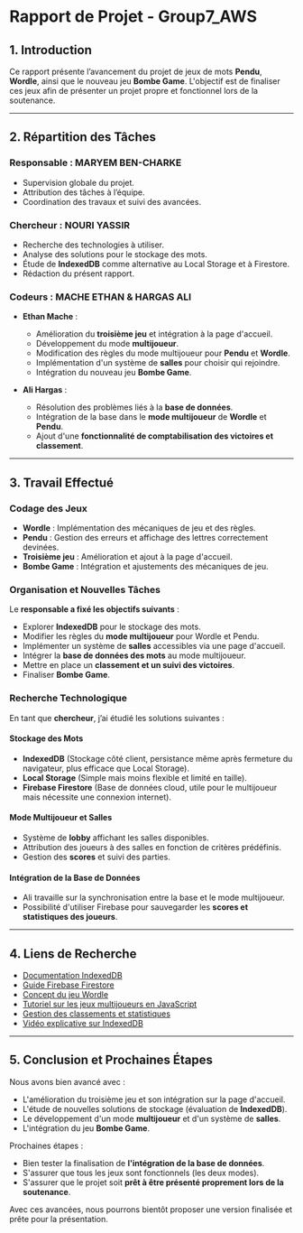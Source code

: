 # Rapport de Projet - Group7_AWS

## 1. Introduction
Ce rapport présente l’avancement du projet de jeux de mots **Pendu**, **Wordle**, ainsi que le nouveau jeu **Bombe Game**. L'objectif est de finaliser ces jeux afin de présenter un projet propre et fonctionnel lors de la soutenance.

---

## 2. Répartition des Tâches

### Responsable : MARYEM BEN-CHARKE
- Supervision globale du projet.
- Attribution des tâches à l’équipe.
- Coordination des travaux et suivi des avancées.

### Chercheur : NOURI YASSIR
- Recherche des technologies à utiliser.
- Analyse des solutions pour le stockage des mots.
- Étude de **IndexedDB** comme alternative au Local Storage et à Firestore.
- Rédaction du présent rapport.

### Codeurs : MACHE ETHAN & HARGAS ALI
- **Ethan Mache** :
  - Amélioration du **troisième jeu** et intégration à la page d'accueil.
  - Développement du mode **multijoueur**.
  - Modification des règles du mode multijoueur pour **Pendu** et **Wordle**.
  - Implémentation d'un système de **salles** pour choisir qui rejoindre.
  - Intégration du nouveau jeu **Bombe Game**.

- **Ali Hargas** :
  - Résolution des problèmes liés à la **base de données**.
  - Intégration de la base dans le **mode multijoueur** de **Wordle** et **Pendu**.
  - Ajout d'une **fonctionnalité de comptabilisation des victoires et classement**.

---

## 3. Travail Effectué

### Codage des Jeux
- **Wordle** : Implémentation des mécaniques de jeu et des règles.
- **Pendu** : Gestion des erreurs et affichage des lettres correctement devinées.
- **Troisième jeu** : Amélioration et ajout à la page d'accueil.
- **Bombe Game** : Intégration et ajustements des mécaniques de jeu.

### Organisation et Nouvelles Tâches
Le **responsable a fixé les objectifs suivants** :
- Explorer **IndexedDB** pour le stockage des mots.
- Modifier les règles du **mode multijoueur** pour Wordle et Pendu.
- Implémenter un système de **salles** accessibles via une page d'accueil.
- Intégrer la **base de données des mots** au mode multijoueur.
- Mettre en place un **classement et un suivi des victoires**.
- Finaliser **Bombe Game**.

### Recherche Technologique
En tant que **chercheur**, j’ai étudié les solutions suivantes :

#### Stockage des Mots
- **IndexedDB** (Stockage côté client, persistance même après fermeture du navigateur, plus efficace que Local Storage).
- **Local Storage** (Simple mais moins flexible et limité en taille).
- **Firebase Firestore** (Base de données cloud, utile pour le multijoueur mais nécessite une connexion internet).

#### Mode Multijoueur et Salles
- Système de **lobby** affichant les salles disponibles.
- Attribution des joueurs à des salles en fonction de critères prédéfinis.
- Gestion des **scores** et suivi des parties.

#### Intégration de la Base de Données
- Ali travaille sur la synchronisation entre la base et le mode multijoueur.
- Possibilité d'utiliser Firebase pour sauvegarder les **scores et statistiques des joueurs**.

---

## 4. Liens de Recherche
- [Documentation IndexedDB](https://developer.mozilla.org/en-US/docs/Web/API/IndexedDB_API)
- [Guide Firebase Firestore](https://firebase.google.com/docs/firestore)
- [Concept du jeu Wordle](https://en.wikipedia.org/wiki/Wordle)
- [Tutoriel sur les jeux multijoueurs en JavaScript](https://developer.mozilla.org/en-US/docs/Games/Multiplayer)
- [Gestion des classements et statistiques](https://firebase.google.com/docs/database)
- [Vidéo explicative sur IndexedDB](https://youtu.be/-AzFQN9Vp7k)

---

## 5. Conclusion et Prochaines Étapes
Nous avons bien avancé avec :
- L'amélioration du troisième jeu et son intégration sur la page d'accueil.
- L'étude de nouvelles solutions de stockage (évaluation de **IndexedDB**).
- Le développement d'un mode **multijoueur** et d'un système de **salles**.
- L'intégration du jeu **Bombe Game**.

Prochaines étapes :
- Bien tester la finalisation de **l'intégration de la base de données**.
- S'assurer que tous les jeux sont fonctionnels (les deux modes).
- S'assurer que le projet soit **prêt à être présenté proprement lors de la soutenance**.

Avec ces avancées, nous pourrons bientôt proposer une version finalisée et prête pour la présentation.

